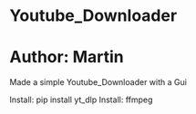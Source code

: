 # Youtube_Downloader
# Author: Martin
Made a simple Youtube_Downloader with a Gui

Install: pip install yt_dlp
Install: ffmpeg